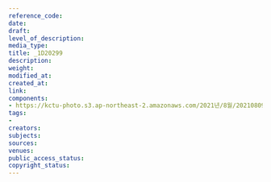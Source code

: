 ```yaml
---
reference_code: 
date: 
draft: 
level_of_description: 
media_type: 
title: _1D20299
description: 
weight: 
modified_at: 
created_at: 
link: 
components:
- https://kctu-photo.s3.ap-northeast-2.amazonaws.com/2021년/8월/20210809_가석방심사위는+이재용+부회장+가석방을+불허하라+기자회견/_1D20299.jpg
tags:
- 
creators: 
subjects: 
sources: 
venues: 
public_access_status: 
copyright_status: 
---
```

